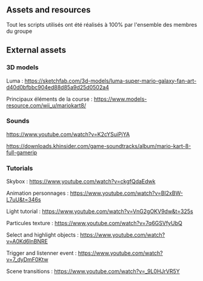 ## Assets and resources

Tout les scripts utilisés ont été réalisés à 100% par l'ensemble des membres du groupe

## External assets

### 3D models

Luma : https://sketchfab.com/3d-models/luma-super-mario-galaxy-fan-art-d40d0bfbbc904ed88d85a9d25d0502a4

Principaux éléments de la course : https://www.models-resource.com/wii_u/mariokart8/

### Sounds

https://www.youtube.com/watch?v=K2cYSuiPjYA

https://downloads.khinsider.com/game-soundtracks/album/mario-kart-8-full-gamerip


### Tutorials

Skybox : https://www.youtube.com/watch?v=ckgfQdaEdwk

Animation personnages : https://www.youtube.com/watch?v=Bl2xBW-L7uU&t=346s

Light tutorial : https://www.youtube.com/watch?v=VnG2gOKV9dw&t=325s

Particules texture : https://www.youtube.com/watch?v=7q6GSVfyUbQ

Select and highlight objects : https://www.youtube.com/watch?v=A0Kd6lnBNRE

Trigger and listenner event : https://www.youtube.com/watch?v=7_dyDmF0Ktw

Scene transitions : https://www.youtube.com/watch?v=_9L0HJrVR5Y
